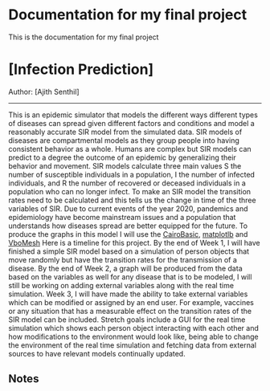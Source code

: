 # Documentation for my final project

This is the documentation for my final project
# [Infection Prediction]

Author: [Ajith Senthil]

---


   This is an epidemic simulator that models the different ways different types of diseases can spread given different 
factors and conditions and model a reasonably accurate SIR model from the simulated data. SIR models of diseases are
 compartmental models as they group people into having consistent behavior as a whole. Humans are complex but SIR 
 models can predict to a degree the outcome of an epidemic by generalizing their behavior and movement.
    SIR models calculate three main values S the number of susceptible individuals in a population, 
I the number of infected individuals, and R the number of recovered or deceased individuals in 
a population who can no longer infect. To make an SIR model the transition rates need to be 
calculated and this tells us the change in time of the three variables of SIR. 
    Due to current events of the year 2020, pandemics and epidemiology have become 
mainstream issues and a population that understands how diseases spread are better 
equipped for the future. To produce the graphs in this model I will use the 
[CairoBasic](https://github.com/cinder/Cinder/tree/master/samples/CairoBasic), [matplotlb](https://github.com/lava/matplotlib-cpp) and [VboMesh](https://github.com/cinder/Cinder/tree/master/samples/_opengl/VboMesh)
    Here is a timeline for this project. By the end of Week 1, I will have finished a simple SIR model based on a 
simulation of person objects that move randomly but have the transition rates for the transmission of a disease. 
By the end of Week 2, a graph will be produced from the data based on the variables as well for 
any disease that is to be modeled, I will still be working on adding external variables along with the 
real time simulation. Week 3, I will have made the ability to take external variables which can be modified 
or assigned by an end user. For example, vaccines or any situation that has a measurable effect on the transition 
rates of the SIR model can be included. Stretch goals include a GUI for the real time simulation which shows each 
person object interacting with each other and how modifications to the environment would look like, being able to 
change the environment of the real time simulation and fetching data from external sources to have relevant models 
continually updated. 

## Notes
